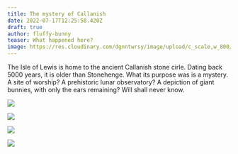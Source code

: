 ```yaml
---
title: The mystery of Callanish
date: 2022-07-17T12:25:58.420Z
draft: true
author: fluffy-bunny
teaser: What happened here?
image: https://res.cloudinary.com/dgnntwrsy/image/upload/c_scale,w_800/v1658053261/IMG_20220704_152719056.MP_dppfzv.jpg
---
```

The Isle of Lewis is home to the ancient Callanish stone cirle. Dating back 5000 years, it is older than Stonehenge. What its purpose was is a mystery. A site of worship? A prehistoric lunar observatory? A depiction of giant bunnies, with only the ears remaining? Will shall never know.

![](https://res.cloudinary.com/dgnntwrsy/image/upload/c_scale,w_800/v1658053261/IMG_20220704_152719056.MP_dppfzv.jpg)

![](https://res.cloudinary.com/dgnntwrsy/image/upload/c_scale,w_800/v1658053256/IMG_20220704_140925687_vwcuoc.jpg)

![](https://res.cloudinary.com/dgnntwrsy/image/upload/c_scale,w_800/v1658053245/IMG_20220705_130350911.MP_fukpst.jpg)

![](https://res.cloudinary.com/dgnntwrsy/image/upload/c_scale,w_800/v1658053253/IMG_20220705_191544159_pdoepn.jpg)
